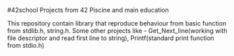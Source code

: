 #42school
Projects from 42 Piscine and main education

This repository contain library that reproduce behaviour from basic function from stdlib.h, string.h.
Some other projects like - Get_Next_line(working with file descriptor and read first line to string),
Printf(standard print function from stdio.h)
